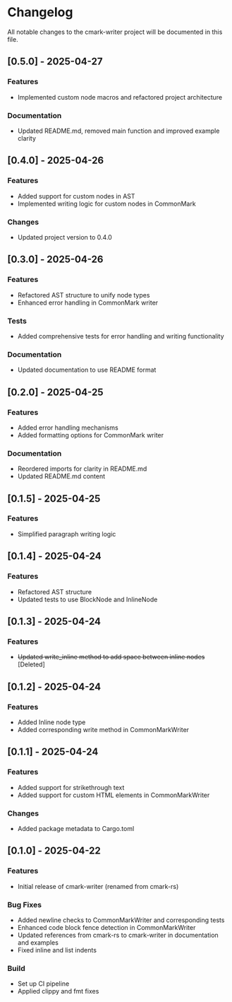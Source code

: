 # Changelog

All notable changes to the cmark-writer project will be documented in this file.

## [0.5.0] - 2025-04-27

### Features

- Implemented custom node macros and refactored project architecture

### Documentation

- Updated README.md, removed main function and improved example clarity

## [0.4.0] - 2025-04-26

### Features

- Added support for custom nodes in AST
- Implemented writing logic for custom nodes in CommonMark

### Changes

- Updated project version to 0.4.0

## [0.3.0] - 2025-04-26

### Features

- Refactored AST structure to unify node types
- Enhanced error handling in CommonMark writer

### Tests

- Added comprehensive tests for error handling and writing functionality

### Documentation

- Updated documentation to use README format

## [0.2.0] - 2025-04-25

### Features

- Added error handling mechanisms
- Added formatting options for CommonMark writer

### Documentation

- Reordered imports for clarity in README.md
- Updated README.md content

## [0.1.5] - 2025-04-25

### Features

- Simplified paragraph writing logic

## [0.1.4] - 2025-04-24

### Features

- Refactored AST structure
- Updated tests to use BlockNode and InlineNode

## [0.1.3] - 2025-04-24

### Features

- ~~Updated write_inline method to add space between inline nodes~~ [Deleted]

## [0.1.2] - 2025-04-24

### Features

- Added Inline node type
- Added corresponding write method in CommonMarkWriter

## [0.1.1] - 2025-04-24

### Features

- Added support for strikethrough text
- Added support for custom HTML elements in CommonMarkWriter

### Changes

- Added package metadata to Cargo.toml

## [0.1.0] - 2025-04-22

### Features

- Initial release of cmark-writer (renamed from cmark-rs)

### Bug Fixes

- Added newline checks to CommonMarkWriter and corresponding tests
- Enhanced code block fence detection in CommonMarkWriter
- Updated references from cmark-rs to cmark-writer in documentation and examples
- Fixed inline and list indents

### Build

- Set up CI pipeline
- Applied clippy and fmt fixes
